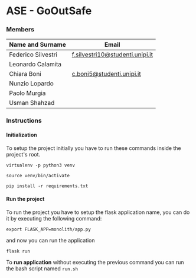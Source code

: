 # ASE - GoOutSafe

### Members

|Name and Surname  | Email                         |
|------------------|-------------------------------|
|Federico Silvestri|f.silvestri10@studenti.unipi.it|
|Leonardo Calamita |                               |
|Chiara Boni       |c.boni5@studenti.unipi.it                               |
|Nunzio Lopardo    |                               |
|Paolo Murgia      |                               |
|Usman Shahzad     |                               |


### Instructions

#### Initialization

To setup the project initially you have to run these commands
inside the project's root.

`virtualenv -p python3 venv`

`source venv/bin/activate`

`pip install -r requirements.txt`

#### Run the project

To run the project you have to setup the flask application name,
you can do it by executing the following command:

`export FLASK_APP=monolith/app.py`

and now you can run the application

`flask run`

To **run application** without executing the previous command you can
run the bash script named `run.sh` 
